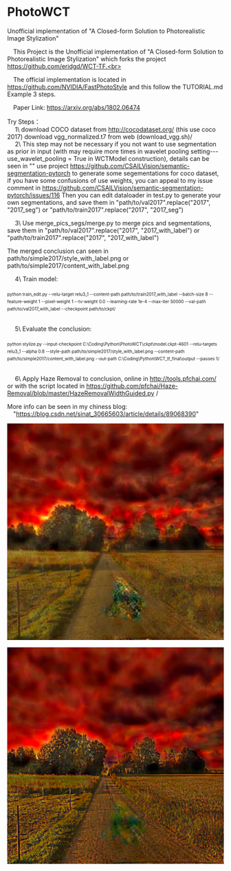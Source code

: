 # PhotoWCT
Unofficial implementation of "A Closed-form Solution to Photorealistic Image Stylization"

 &emsp;This Project is the Unofficial implementation of "A Closed-form Solution to Photorealistic Image Stylization" which
    forks the project https://github.com/eridgd/WCT-TF.<br>

  &emsp;The official implementation is located in https://github.com/NVIDIA/FastPhotoStyle and this follow the TUTORIAL.md Example 3 steps.<br>

  &emsp;Paper Link: https://arxiv.org/abs/1802.06474<br>

Try Steps：<br>
 &emsp; 1\ download COCO dataset from http://cocodataset.org/ (this use coco 2017)
    	download vgg_normalized.t7 from web (download_vgg.sh)/<br>
 &emsp; 2\ This step may not be necessary if you not want to use segmentation as prior in input (with may require more times in wavelet pooling setting---use_wavelet_pooling = True in WCTModel construction), details can be seen in ""
    	use project https://github.com/CSAILVision/semantic-segmentation-pytorch to generate some segementations
    	for coco dataset, if you have some confusions of use weights, you can appeal to my issue comment in https://github.com/CSAILVision/semantic-segmentation-pytorch/issues/116 
    	Then you can edit dataloader in test.py to generate your own segmentations, and save them in "path/to/val2017".replace("2017", "2017_seg") or "path/to/train2017".replace("2017", "2017_seg")

 &emsp; 3\	Use merge_pics_segs/merge.py to merge pics and segmentations, save them in "path/to/val2017".replace("2017", "2017_with_label") or "path/to/train2017".replace("2017", "2017_with_label")

 The merged conclusion can seen in path/to/simple2017/style_with_label.png or path/to/simple2017/content_with_label.png <br>

 &emsp; 4\ Train model: <br><br>
     <font size=1><b1>python train_edit.py --relu-target relu3_1 --content-path path/to/train2017_with_label --batch-size 8 --feature-weight 1 --pixel-weight 1 --tv-weight 0.0 --learning-rate 1e-4 --max-iter 50000 --val-path path/to/val2017_with_label --checkpoint path/to/ckpt/<br></b1><br></font>
 
 &emsp; 5\ Evaluate the conclusion:<br><br>
    <font size=1><b1>python stylize.py --input-checkpoint C:\Coding\Python\PhotoWCT\ckpt\model.ckpt-4601 --relu-targets relu3_1 --alpha 0.8 --style-path path/to/simple2017/style_with_label.png --content-path path/to/simple2017/content_with_label.png --out-path C:\Coding\Python\WCT_tf_final\output --passes 1/<br></b1><br></font>
    
 &emsp; 6\ Apply Haze Removal to conclusion, online in http://tools.pfchai.com/ or with the script located in https://github.com/pfchai/Haze-Removal/blob/master/HazeRemovalWidthGuided.py
/<br>

More info can be seen in my chiness blog: <br>
&emsp;"https://blog.csdn.net/sinat_30665603/article/details/89068390"

![avatar](output/content_with_label_style_with_label_after_filter_maxpooling.jpg)

![avatar](output/content_with_label_style_with_label_after_filter.png)
